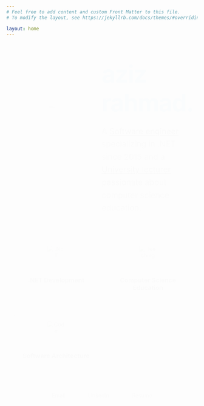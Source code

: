 ```yaml
---
# Feel free to add content and custom Front Matter to this file.
# To modify the layout, see https://jekyllrb.com/docs/themes/#overriding-theme-defaults

layout: home
---
```


<style type="text/css" media="screen">
  .container {
    margin: 40px auto;
    max-width: 1200px;
    padding: 0 20px;
    text-align: center;
  }

  .profile-section {
    display: flex;
    align-items: center;
    justify-content: center;
    gap: 40px;
    margin-bottom: 40px;
  }

  .profile-image {
    width: 200px;
    height: 200px;
    border-radius: 50%;
    object-fit: cover;
    box-shadow: 0 4px 8px rgba(0,0,0,0.1);
    transition: transform 0.3s ease;
  }

  .profile-image:hover {
    transform: scale(1.05);
  }

  .text-content {
    text-align: left;
    max-width: 600px;
  }

  .homepage-title {
    font-size: 4.5em;
    line-height: 1.2;
    letter-spacing: -2px;
    font-weight: bold;
    margin: 0;
    background: linear-gradient(45deg, #2196F3, #00BCD4);
    -webkit-background-clip: text;
    -webkit-text-fill-color: transparent;
    animation: gradientShift 8s ease infinite;
  }

  .homepage-subtitle {
    font-size: 1.5em;
    line-height: 1.6;
    margin: 20px 0;
    color: #555;
  }

  .skills-section {
    display: grid;
    grid-template-columns: repeat(auto-fit, minmax(150px, 1fr));
    gap: 20px;
    margin: 40px 0;
  }

  .skill-card {
    background: #f8f9fa;
    padding: 20px;
    border-radius: 10px;
    transition: all 0.3s ease;
  }

  .skill-card:hover {
    transform: translateY(-5px);
    box-shadow: 0 5px 15px rgba(0,0,0,0.1);
  }

  .skill-icon {
    width: 50px;
    height: 50px;
    margin-bottom: 10px;
  }

  .contact-links {
    display: flex;
    justify-content: center;
    gap: 20px;
    margin: 30px 0;
  }

  .contact-link {
    padding: 10px 20px;
    border-radius: 25px;
    background: #f8f9fa;
    color: #333;
    text-decoration: none;
    transition: all 0.3s ease;
  }

  .contact-link:hover {
    background: #2196F3;
    color: white;
  }

  .blur-in {
    animation: blurIn 1s ease-in-out;
  }

  .fade-in {
    opacity: 0;
    animation: fadeInUp 1s ease-in-out forwards;
  }

  @keyframes fadeInUp {
    0% {
      transform: translateY(20px);
      opacity: 0;
    }
    100% {
      transform: translateY(0);
      opacity: 1;
    }
  }

  @keyframes blurIn {
    0% {
      filter: blur(4px);
    }
    100% {
      filter: blur(0);
    }
  }

  @keyframes gradientShift {
    0% { background-position: 0% 50%; }
    50% { background-position: 100% 50%; }
    100% { background-position: 0% 50%; }
  }

  @media (max-width: 768px) {
    .profile-section {
      flex-direction: column;
      text-align: center;
    }

    .text-content {
      text-align: center;
    }

    .homepage-title {
      font-size: 3em;
    }

    .homepage-subtitle {
      font-size: 1.2em;
    }
  }
</style>

<div class="container">
  <div class="profile-section fade-in">
    <img src="/assets/images/profile.jpg" alt="Aziz Rahmad" class="profile-image blur-in">
    <div class="text-content">
      <h1 class="homepage-title"><a href="/about">aziz</a> rahmad.</h1>
      <p class="homepage-subtitle">A <a href="/projects">Software engineer</a> specializing in .NET since 2015 and a <a href="/lecturing">University lecturer</a> passionate about computer science education.</p>
    </div>
  </div>

  <div class="skills-section fade-in">
    <div class="skill-card">
      <img src="/assets/images/dotnet.svg" alt=".NET" class="skill-icon">
      <h3>.NET Development</h3>
    </div>
    <div class="skill-card">
      <img src="/assets/images/teaching.svg" alt="Teaching" class="skill-icon">
      <h3>Computer Science Education</h3>
    </div>
    <div class="skill-card">
      <img src="/assets/images/code.svg" alt="Code" class="skill-icon">
      <h3>Software Architecture</h3>
    </div>
  </div>

  <div class="contact-links fade-in">
    <a href="mailto:azayrahmad@gmail.com" class="contact-link">Email</a>
    <a href="https://www.linkedin.com/in/aziz-rahmad" class="contact-link">LinkedIn</a>
    <a href="/resume" class="contact-link">Resume</a>
  </div>
</div>